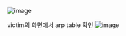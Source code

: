 ![image](https://github.com/JiminChip/send-arp/assets/104716024/eae917c8-04e5-4ce8-a9d7-ccc6df480591)

victim의 화면에서 arp table 확인
![image](https://github.com/JiminChip/send-arp/assets/104716024/8e84aa57-b324-489d-bb28-92bae2e30587)
